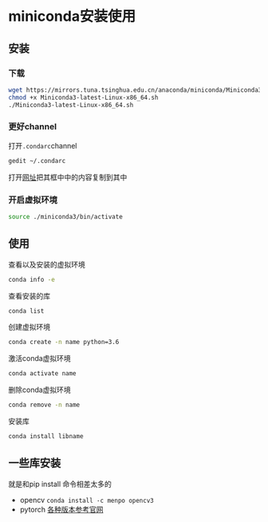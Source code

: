 # miniconda安装使用
## 安装
### 下载
```bash
wget https://mirrors.tuna.tsinghua.edu.cn/anaconda/miniconda/Miniconda3-latest-Linux-x86_64.sh
chmod +x Miniconda3-latest-Linux-x86_64.sh
./Miniconda3-latest-Linux-x86_64.sh
```
### 更好channel
打开`.condarc`channel
```bash
gedit ~/.condarc
```
打开[网址](https://mirrors.tuna.tsinghua.edu.cn/help/anaconda/)把其框中中的内容复制到其中
### 开启虚拟环境
```bash
source ./miniconda3/bin/activate
```

## 使用
查看以及安装的虚拟环境
```bash
conda info -e
```
查看安装的库
```bash
conda list
```
创建虚拟环境
```bash
conda create -n name python=3.6
```
激活conda虚拟环境
```bash
conda activate name
```
删除conda虚拟环境
```bash
conda remove -n name
```
安装库
```bash
conda install libname
```
## 一些库安装
就是和pip install 命令相差太多的
- opencv `conda install -c menpo opencv3`
- pytorch [各种版本参考官网](https://pytorch.org/get-started/previous-versions/)
